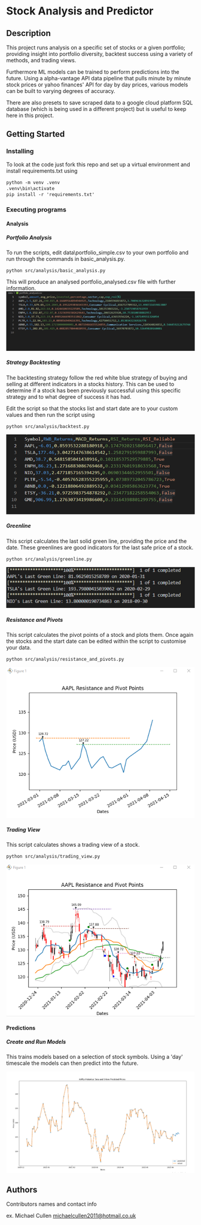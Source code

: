 # Stock Analysis and Predictor

## Description

This project runs analysis on a specific set of stocks or a given portfolio; providing insight into portfolio diversity, backtest success using a variety of methods, and trading views.

Furthermore ML models can be trained to perform predictions into the future. Using a alpha-vantage API data pipeline that pulls minute by minute stock prices or yahoo finances' API for day by day prices, various models can be built to varying degrees of accuracy.

There are also presets to save scraped data to a google cloud platform SQL database (which is being used in a different project) but is useful to keep here in this project.

## Getting Started

### Installing

To look at the code just fork this repo and set up a virtual environment and install requirements.txt using
```
python -m venv .venv
.venv\bin\activate
pip install -r 'requirements.txt'
```

### Executing programs
#### Analysis
##### Portfolio Analysis
To run the scripts, edit data\portfolio_simple.csv to your own portfolio and run through the commands in basic_analysis.py.
```
python src/analysis/basic_analysis.py
```
This will produce an analysed portfolio_analysed.csv file with further information.
![alt text](https://github.com/MichaelCullen2011/StockAnalyserAndPredictor/blob/main/src/images/analysed_csv.png?raw=true)


##### Strategy Backtesting
The backtesting strategy follow the red white blue strategy of buying and selling at different indicators in a stocks history. This can be used to determine if a stock has been previously successful using this specific strategy and to what degree of success it has had.

Edit the script so that the stocks list and start date are to your custom values and then run the script using
```
python src/analysis/backtest.py
```
![alt text](https://github.com/MichaelCullen2011/StockAnalyserAndPredictor/blob/main/src/images/backtest.png?raw=true)

##### Greenline
This script calculates the last solid green line, providing the price and the date. These greenlines are good indicators for the last safe price of a stock.
```
python src/analysis/greenline.py
```
![alt text](https://github.com/MichaelCullen2011/StockAnalyserAndPredictor/blob/main/src/images/greenline.png?raw=true)

##### Resistance and Pivots
This script calculates the pivot points of a stock and plots them. Once again the stocks and the start date can be edited within the script to customise your data.
```
python src/analysis/resistance_and_pivots.py
```
![alt text](https://github.com/MichaelCullen2011/StockAnalyserAndPredictor/blob/main/src/images/pivots.png?raw=true)


##### Trading View
This script calculates shows a trading view of a stock. 
```
python src/analysis/trading_view.py
```
![alt text](https://github.com/MichaelCullen2011/StockAnalyserAndPredictor/blob/main/src/images/tradingview.png?raw=true)


#### Predictions
##### Create and Run Models
This trains models based on a selection of stock symbols. Using a 'day' timescale the models can then predict into the future.

![alt text](https://github.com/MichaelCullen2011/StockAnalyserAndPredictor/blob/main/src/images/predictor_new.png?raw=true)


## Authors

Contributors names and contact info

ex. Michael Cullen
michaelcullen2011@hotmail.co.uk


